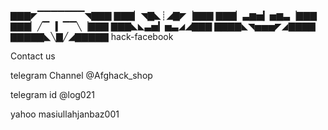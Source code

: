 ▇▇▇◤▔▔▔▔▔▔▔◥▇▇▇
▇▇▇▏◥▇◣┊◢▇◤▕▇▇▇ 
▇▇▇▏▃▆▅▎▅▆▃▕▇▇▇ 
▇▇▇▏╱▔▕▎▔▔╲▕▇▇▇
▇▇▇◣◣▃▅▎▅▃◢◢▇▇▇
▇▇▇▇◣◥▅▅▅◤◢▇▇▇▇
▇▇▇▇▇◣╲▇╱◢▇▇▇▇▇
hack-facebook

Contact us

telegram Channel @Afghack_shop

telegram id @log021

yahoo masiullahjanbaz001
